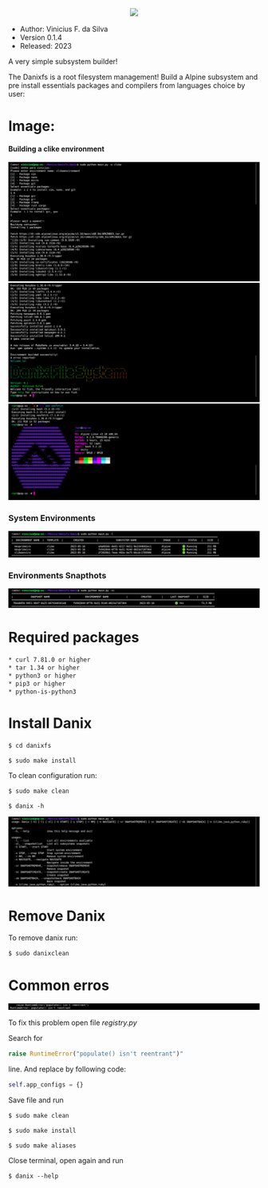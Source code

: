 <html>
<center><img src="https://silvavinicius.com.br/danixfs/logo.png" width="600" height="600"></center>
</html>

* Author: Vinicius F. da Silva
* Version 0.1.4
* Released: 2023

A very simple subsystem builder!

The Danixfs is a root filesystem management! Build a Alpine subsystem and pre install
essentials packages and compilers from languages choice by user: 
# Image:

#### Building a clike environment

![](./img/img_i.png)
![](./img/img_ii.png)
![](./img/img_iii.png)
### System Environments

![](./img/img_iv.png)
### Environments Snapthots

![](./img/img_v.png)


# Required packages

    * curl 7.81.0 or higher 
    * tar 1.34 or higher 
    * python3 or higher
    * pip3 or higher
    * python-is-python3
# Install Danix

```shell
$ cd danixfs
```


```shell 
$ sudo make install
```

To clean configuration run:

```shell
$ sudo make clean
```

```shell 
$ danix -h
```

![](./img/img_vi.png)

# Remove Danix

To remove danix run:
```shell
$ sudo danixclean
```
# Common erros

![](./img/img_vii.png)

To fix this problem open file *registry.py*

Search for 

```python
raise RuntimeError("populate() isn't reentrant")" 
```

line. And replace by following code:

```python
self.app_configs = {}
```

Save file and run


```shell
$ sudo make clean
```


```shell
$ sudo make install
```

```shell
$ sudo make aliases
```

Close terminal, open again and run

```shell
$ danix --help
```
